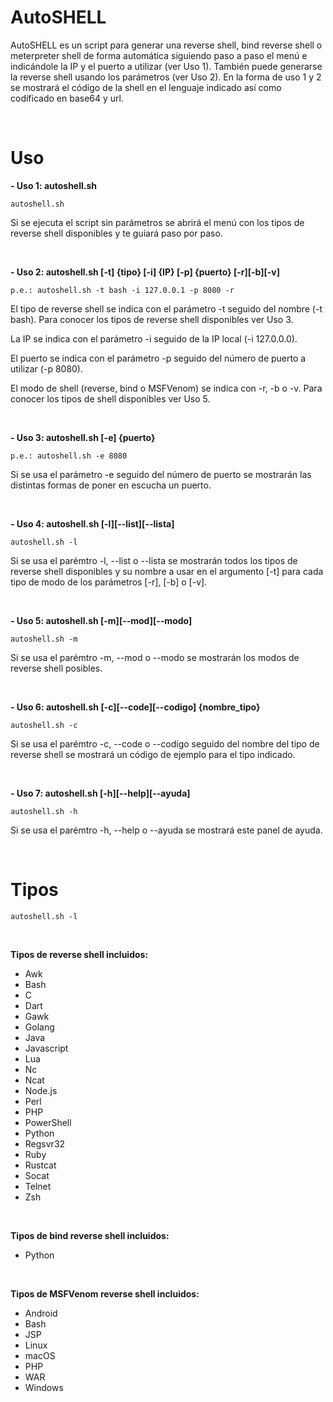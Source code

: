 # AutoSHELL

AutoSHELL es un script para generar una reverse shell, bind reverse shell o meterpreter shell de forma automática siguiendo paso a paso el menú e indicándole la IP y el puerto a utilizar (ver Uso 1).
También puede generarse la reverse shell usando los parámetros (ver Uso 2).
En la forma de uso 1 y 2 se mostrará el código de la shell en el lenguaje indicado así como codificado en base64 y url.

&nbsp;&nbsp;&nbsp;&nbsp;&nbsp;

# Uso

**- Uso 1: autoshell.sh**

```
autoshell.sh
```
 Si se ejecuta el script sin parámetros se abrirá el menú con los tipos de reverse shell disponibles y te guiará paso por paso.

&nbsp;&nbsp;&nbsp;&nbsp;&nbsp;

**- Uso 2: autoshell.sh [-t] {tipo} [-i] {IP} [-p] {puerto} [-r][-b][-v]**
  
 ```
 p.e.: autoshell.sh -t bash -i 127.0.0.1 -p 8080 -r
 ```
 
El tipo de reverse shell se indica con el parámetro -t seguido del nombre (-t bash). Para conocer los tipos de reverse shell disponibles ver Uso 3.

La IP se indica con el parámetro -i seguido de la IP local (-i 127.0.0.0).

El puerto se indica con el parámetro -p seguido del número de puerto a utilizar (-p 8080).

El modo de shell (reverse, bind o MSFVenom) se indica con -r, -b o -v. Para conocer los tipos de shell disponibles ver Uso 5.

&nbsp;&nbsp;&nbsp;&nbsp;&nbsp;

**- Uso 3: autoshell.sh [-e] {puerto}**

```
p.e.: autoshell.sh -e 8080
```

Si se usa el parámetro -e seguido del número de puerto se mostrarán las distintas formas de poner en escucha un puerto.

&nbsp;&nbsp;&nbsp;&nbsp;&nbsp;

**- Uso 4: autoshell.sh [-l][--list][--lista]**

```
autoshell.sh -l
```

Si se usa el parémtro -l, --list o --lista se mostrarán todos los tipos de reverse shell disponibles y su nombre a usar en el argumento [-t] para cada tipo de modo de los parámetros [-r], [-b] o [-v].

&nbsp;&nbsp;&nbsp;&nbsp;&nbsp;

 **- Uso 5: autoshell.sh [-m][--mod][--modo]**
 
 ```
 autoshell.sh -m
 ```
	
Si se usa el parémtro -m, --mod o --modo se mostrarán los modos de reverse shell posibles.

&nbsp;&nbsp;&nbsp;&nbsp;&nbsp;

**- Uso 6: autoshell.sh [-c][--code][--codigo] {nombre_tipo}**

```
autoshell.sh -c
```

Si se usa el parémtro -c, --code o --codigo seguido del nombre del tipo de reverse shell se mostrará un código de ejemplo para el tipo indicado.

&nbsp;&nbsp;&nbsp;&nbsp;&nbsp;

**- Uso 7: autoshell.sh [-h][--help][--ayuda]**

```
autoshell.sh -h
```

Si se usa el parémtro -h, --help o --ayuda se mostrará este panel de ayuda.

&nbsp;&nbsp;&nbsp;&nbsp;&nbsp;

 # Tipos
 
 ```
 autoshell.sh -l
 ```

&nbsp;&nbsp;&nbsp;&nbsp;&nbsp;

**Tipos de reverse shell incluidos:**

- Awk
- Bash
- C
- Dart
- Gawk
- Golang
- Java
- Javascript
- Lua
- Nc
- Ncat
- Node.js
- Perl
- PHP
- PowerShell
- Python
- Regsvr32
- Ruby
- Rustcat
- Socat 
- Telnet
- Zsh

&nbsp;&nbsp;&nbsp;&nbsp;&nbsp;

 **Tipos de bind reverse shell incluidos:**
 
- Python

&nbsp;&nbsp;&nbsp;&nbsp;&nbsp;

 **Tipos de MSFVenom reverse shell incluidos:**
 
- Android
- Bash
- JSP
- Linux
- macOS
- PHP
- WAR
- Windows

